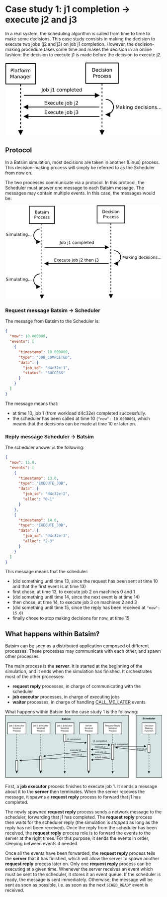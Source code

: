# Case study 1: j1 completion -> execute j2 and j3
In a real system, the scheduling algorithm is called from time to time to
make some decisions.
This case study consists in making the decision to execute two jobs (j2 and j3)
on job j1 completion. However, the decision-making procedure takes some time and
makes the decision in an online fashion: the decision to execute j1 is made
before the decision to execute j2.

![case1_overview_figure](protocol_img/case1_overview.png)

## Protocol
In a Batsim simulation, most decisions are taken in another (Linux) process.
This decision-making process will simply be referred to as the Scheduler from now on.

The two processes communicate via a protocol. In this protocol, the Scheduler
must answer one message to each Batsim message. The messages may contain
multiple events. In this case, the messages would be:

![case1_protocol_figure](protocol_img/case1_protocol.png)

### Request message Batsim -> Scheduler
The message from Batsim to the Scheduler is:
``` JSON
{
  "now": 10.000000,
  "events": [
    {
      "timestamp": 10.000000,
      "type": "JOB_COMPLETED",
      "data": {
        "job_id": "d4c32e!1",
        "status": "SUCCESS"
      }
    }
  ]
}
```

The message means that:
- at time 10, job 1 (from workload d4c32e) completed successfully.
- the scheduler has been called at time 10 (``"now": 10.000000``),
  which means that the decisions can be made at time 10 or later on.

### Reply message Scheduler -> Batsim
The scheduler answer is the following:
``` JSON
{
  "now": 15.0,
  "events": [
    {
      "timestamp": 13.0,
      "type": "EXECUTE_JOB",
      "data": {
        "job_id": "d4c32e!2",
        "alloc": "0-1"
      }
    },
    {
      "timestamp": 14.0,
      "type": "EXECUTE_JOB",
      "data": {
        "job_id": "d4c32e!3",
        "alloc": "2-3"
      }
    }
  ]
}
```

This message means that the scheduler:
- (did something until time 13, since the request has been sent at time 10
  and that the first event is at time 13)
- first chose, at time 13, to execute job 2 on machines 0 and 1
- (did something until time 14, since the next event is at time 14)
- then chose, at time 14, to execute job 3 on machines 2 and 3
- (did something until time 15, since the reply has been received at
  ``"now": 15.0``)
- finally chose to stop making decisions for now, at time 15

## What happens within Batsim?
Batsim can be seen as a distributed application composed of different processes.
These processes may communicate with each other, and spawn other processes.

The main process is the **server**. It is started at the beginning of the
simulation, and it ends when the simulation has finished. It orchestrates
most of the other processes:
- **request reply** processes, in charge of communicating with the scheduler
- **job executor** processes, in charge of executing jobs
- **waiter** processes, in charge of handling
  [CALL_ME_LATER](proto_description.md#call_me_later) events

What happens within Batsim for the case study 1 is the following:
![case1_inner_figure](protocol_img/case1_inner.png)

First, a **job executor** process finishes to execute job 1. It sends a message
about it to the **server** then terminates. When the server receives the message,
it spawns a **request reply** process to forward that j1 has completed.

The newly spawned **request reply** process sends a network message to
the scheduler, forwarding that j1 has completed. The **request reply** process
then waits for the scheduler reply (the simulation is *stopped* as long as
the reply has not been received).
Once the reply from the scheduler has been received, the **request reply**
process role is to forward the events to the server at the right times.
For this purpose, it sends the events in order, sleeping between events if
needed.

Once all the events have been forwarded, the **request reply** process tells the
**server** that it has finished, which will allow the server to spawn another
**request reply** process later on. Only one **request reply** process can be
executing at a given time. Whenever the server receives an event which must be
sent to the scheduler, it stores it an event queue. If the scheduler is ready,
the message is sent immediately. Otherwise, the message will be sent as soon
as possible, i.e. as soon as the next ``SCHED_READY`` event is received.
